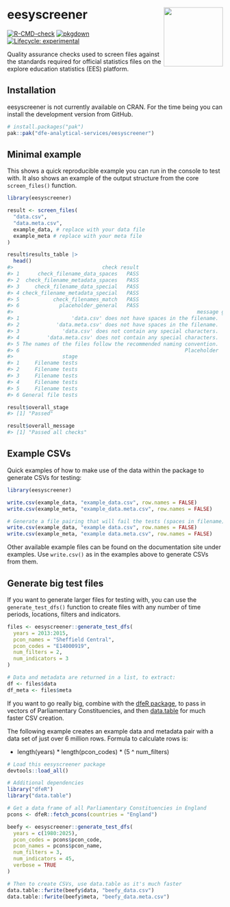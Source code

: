 
<!-- README.md is generated from README.Rmd. Please edit that file -->

# eesyscreener <a href="https://dfe-analytical-services.github.io/eesyscreener/"><img src="" align="right" height="138" /></a>

<!-- badges: start -->

[![R-CMD-check](https://github.com/dfe-analytical-services/eesyscreener/actions/workflows/R-CMD-check.yaml/badge.svg)](https://github.com/dfe-analytical-services/eesyscreener/actions/workflows/R-CMD-check.yaml)
[![pkgdown](https://github.com/dfe-analytical-services/eesyscreener/actions/workflows/pkgdown.yaml/badge.svg)](https://github.com/dfe-analytical-services/eesyscreener/actions/workflows/pkgdown.yaml)
[![Lifecycle:
experimental](https://img.shields.io/badge/lifecycle-experimental-orange.svg)](https://lifecycle.r-lib.org/articles/stages.html#experimental)
<!-- badges: end -->

Quality assurance checks used to screen files against the standards
required for official statistics files on the explore education
statistics (EES) platform.

## Installation

eesyscreener is not currently available on CRAN. For the time being you
can install the development version from GitHub.

``` r
# install.packages("pak")
pak::pak("dfe-analytical-services/eesyscreener")
```

## Minimal example

This shows a quick reproducible example you can run in the console to
test with. It also shows an example of the output structure from the
core `screen_files()` function.

``` r
library(eesyscreener)

result <- screen_files(
  "data.csv",
  "data.meta.csv",
  example_data, # replace with your data file
  example_meta # replace with your meta file
)

result$results_table |>
  head()
#>                             check result
#> 1      check_filename_data_spaces   PASS
#> 2  check_filename_metadata_spaces   PASS
#> 3     check_filename_data_special   PASS
#> 4 check_filename_metadata_special   PASS
#> 5           check_filenames_match   PASS
#> 6             placeholder_general   PASS
#>                                                            message guidance_url
#> 1                 'data.csv' does not have spaces in the filename.           NA
#> 2            'data.meta.csv' does not have spaces in the filename.           NA
#> 3              'data.csv' does not contain any special characters.           NA
#> 4         'data.meta.csv' does not contain any special characters.           NA
#> 5 The names of the files follow the recommended naming convention.           NA
#> 6                                                      Placeholder           NA
#>                stage
#> 1     Filename tests
#> 2     Filename tests
#> 3     Filename tests
#> 4     Filename tests
#> 5     Filename tests
#> 6 General file tests

result$overall_stage
#> [1] "Passed"

result$overall_message
#> [1] "Passed all checks"
```

## Example CSVs

Quick examples of how to make use of the data within the package to
generate CSVs for testing:

``` r
library(eesyscreener)

write.csv(example_data, "example_data.csv", row.names = FALSE)
write.csv(example_meta, "example_data.meta.csv", row.names = FALSE)

# Generate a file pairing that will fail the tests (spaces in filename)
write.csv(example_data, "example data.csv", row.names = FALSE)
write.csv(example_meta, "example data.meta.csv", row.names = FALSE)
```

Other available example files can be found on the documentation site
under examples. Use `write.csv()` as in the examples above to generate
CSVs from them.

## Generate big test files

If you want to generate larger files for testing with, you can use the
`generate_test_dfs()` function to create files with any number of time
periods, locations, filters and indicators.

``` r
files <- eesyscreener::generate_test_dfs(
  years = 2013:2015, 
  pcon_names = "Sheffield Central", 
  pcon_codes = "E14000919", 
  num_filters = 2, 
  num_indicators = 3
)

# Data and metadata are returned in a list, to extract:
df <- files$data
df_meta <- files$meta
```

If you want to go really big, combine with the [dfeR
package](https://dfe-analytical-services.github.io/dfeR/), to pass in
vectors of Parliamentary Constituencies, and then
[data.table](https://rdatatable.gitlab.io/data.table/) for much faster
CSV creation.

The following example creates an example data and metadata pair with a
data set of just over 6 million rows. Formula to calculate rows is:

- length(years) \* length(pcon_codes) \* (5 ^ num_filters)

``` r
# Load this eesyscreener package
devtools::load_all()

# Additional dependencies
library("dfeR")
library("data.table")

# Get a data frame of all Parliamentary Constituencies in England
pcons <- dfeR::fetch_pcons(countries = "England")

beefy <- eesyscreener::generate_test_dfs(
  years = c(1980:2025),
  pcon_codes = pcons$pcon_code,
  pcon_names = pcons$pcon_name,
  num_filters = 3,
  num_indicators = 45,
  verbose = TRUE
)

# Then to create CSVs, use data.table as it's much faster
data.table::fwrite(beefy$data, "beefy_data.csv")
data.table::fwrite(beefy$meta, "beefy_data.meta.csv")
```
